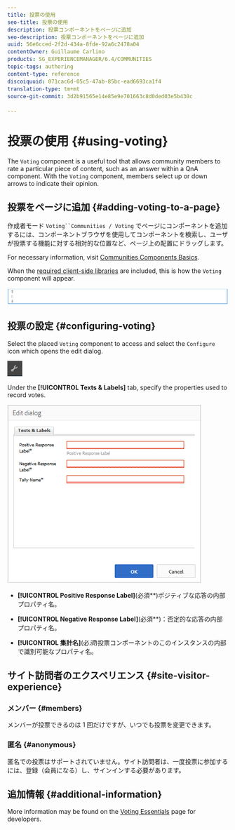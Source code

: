 ```yaml
---
title: 投票の使用
seo-title: 投票の使用
description: 投票コンポーネントをページに追加
seo-description: 投票コンポーネントをページに追加
uuid: 56e6cced-2f2d-434a-8fde-92a6c2478a04
contentOwner: Guillaume Carlino
products: SG_EXPERIENCEMANAGER/6.4/COMMUNITIES
topic-tags: authoring
content-type: reference
discoiquuid: 071cac6d-05c5-47ab-85bc-ead6693ca1f4
translation-type: tm+mt
source-git-commit: 3d2b91565e14e85e9e701663c8d0ded03e5b430c

---
```



# 投票の使用 {#using-voting}

The `Voting` component is a useful tool that allows community members to rate a particular piece of content, such as an answer within a QnA component. With the `Voting` component, members select up or down arrows to indicate their opinion.

## 投票をページに追加 {#adding-voting-to-a-page}

作成者モード `Voting``Communities / Voting` でページにコンポーネントを追加するには、コンポーネントブラウザを使用してコンポーネントを検索し、ユーザが投票する機能に対する相対的な位置など、ページ上の配置にドラッグします。

For necessary information, visit [Communities Components Basics](basics.md).

When the [required client-side libraries](essentials-voting.md#essentials-for-client-side) are included, this is how the `Voting` component will appear.

![chlimage_1-307](assets/chlimage_1-307.png)

## 投票の設定 {#configuring-voting}

Select the placed `Voting` component to access and select the `Configure` icon which opens the edit dialog.

![chlimage_1-308](assets/chlimage_1-308.png)

Under the **[!UICONTROL Texts &amp; Labels]** tab, specify the properties used to record votes.

![chlimage_1-309](assets/chlimage_1-309.png)

* **[!UICONTROL Positive Response Label]**(必須&#x200B;**)ポジティブな応答の内部プロパティ名。

* **[!UICONTROL Negative Response Label]**(必須&#x200B;**)：否定的な応答の内部プロパティ名。

* **[!UICONTROL 集計名]**(必&#x200B;*須*)投票コンポーネントのこのインスタンスの内部で識別可能なプロパティ名。

## サイト訪問者のエクスペリエンス {#site-visitor-experience}

### メンバー {#members}

メンバーが投票できるのは 1 回だけですが、いつでも投票を変更できます。

### 匿名 {#anonymous}

匿名での投票はサポートされていません。サイト訪問者は、一度投票に参加するには、登録（会員になる）し、サインインする必要があります。

## 追加情報 {#additional-information}

More information may be found on the [Voting Essentials](essentials-voting.md) page for developers.
